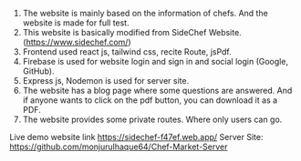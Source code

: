 
1. The website is mainly based on the information of chefs. And the website is made for full test.
2. This website is basically modified from SideChef Website. (https://www.sidechef.com/)
3. Frontend used react js, tailwind css, recite Route, jsPdf.
4. Firebase is used for website login and sign in and social login (Google, GitHub).
5. Express js, Nodemon is used for server site.
6. The website has a blog page where some questions are answered. And if anyone wants to click on the pdf button, you can download it as a PDF.
7. The website provides some private routes. Where only users can go.

Live demo website link https://sidechef-f47ef.web.app/
Server Site: https://github.com/monjurulhaque64/Chef-Market-Server
